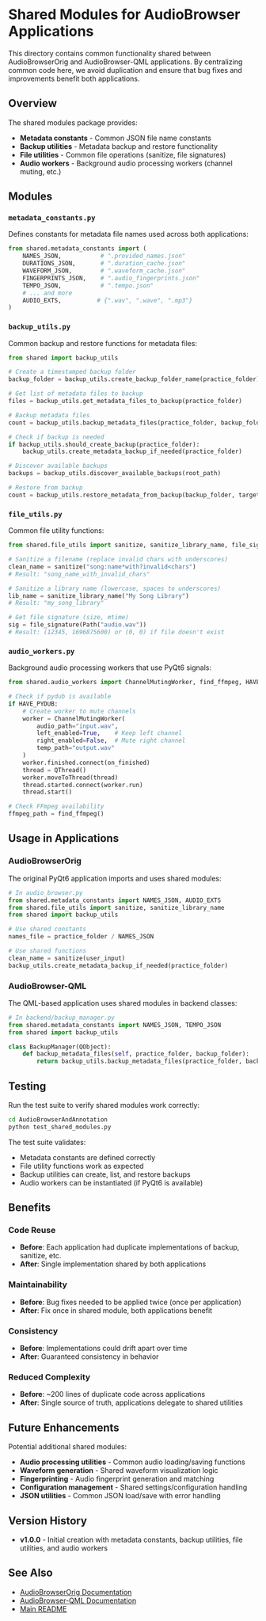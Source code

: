 # Shared Modules for AudioBrowser Applications

This directory contains common functionality shared between AudioBrowserOrig and AudioBrowser-QML applications. By centralizing common code here, we avoid duplication and ensure that bug fixes and improvements benefit both applications.

## Overview

The shared modules package provides:

- **Metadata constants** - Common JSON file name constants
- **Backup utilities** - Metadata backup and restore functionality
- **File utilities** - Common file operations (sanitize, file signatures)
- **Audio workers** - Background audio processing workers (channel muting, etc.)

## Modules

### `metadata_constants.py`

Defines constants for metadata file names used across both applications:

```python
from shared.metadata_constants import (
    NAMES_JSON,           # ".provided_names.json"
    DURATIONS_JSON,       # ".duration_cache.json"
    WAVEFORM_JSON,        # ".waveform_cache.json"
    FINGERPRINTS_JSON,    # ".audio_fingerprints.json"
    TEMPO_JSON,           # ".tempo.json"
    # ... and more
    AUDIO_EXTS,          # {".wav", ".wave", ".mp3"}
)
```

### `backup_utils.py`

Common backup and restore functions for metadata files:

```python
from shared import backup_utils

# Create a timestamped backup folder
backup_folder = backup_utils.create_backup_folder_name(practice_folder)

# Get list of metadata files to backup
files = backup_utils.get_metadata_files_to_backup(practice_folder)

# Backup metadata files
count = backup_utils.backup_metadata_files(practice_folder, backup_folder)

# Check if backup is needed
if backup_utils.should_create_backup(practice_folder):
    backup_utils.create_metadata_backup_if_needed(practice_folder)

# Discover available backups
backups = backup_utils.discover_available_backups(root_path)

# Restore from backup
count = backup_utils.restore_metadata_from_backup(backup_folder, target_folder, root_path)
```

### `file_utils.py`

Common file utility functions:

```python
from shared.file_utils import sanitize, sanitize_library_name, file_signature

# Sanitize a filename (replace invalid chars with underscores)
clean_name = sanitize("song:name*with?invalid<chars")
# Result: "song_name_with_invalid_chars"

# Sanitize a library name (lowercase, spaces to underscores)
lib_name = sanitize_library_name("My Song Library")
# Result: "my_song_library"

# Get file signature (size, mtime)
sig = file_signature(Path("audio.wav"))
# Result: (12345, 1696875600) or (0, 0) if file doesn't exist
```

### `audio_workers.py`

Background audio processing workers that use PyQt6 signals:

```python
from shared.audio_workers import ChannelMutingWorker, find_ffmpeg, HAVE_PYDUB

# Check if pydub is available
if HAVE_PYDUB:
    # Create worker to mute channels
    worker = ChannelMutingWorker(
        audio_path="input.wav",
        left_enabled=True,    # Keep left channel
        right_enabled=False,  # Mute right channel
        temp_path="output.wav"
    )
    worker.finished.connect(on_finished)
    thread = QThread()
    worker.moveToThread(thread)
    thread.started.connect(worker.run)
    thread.start()

# Check FFmpeg availability
ffmpeg_path = find_ffmpeg()
```

## Usage in Applications

### AudioBrowserOrig

The original PyQt6 application imports and uses shared modules:

```python
# In audio_browser.py
from shared.metadata_constants import NAMES_JSON, AUDIO_EXTS
from shared.file_utils import sanitize, sanitize_library_name
from shared import backup_utils

# Use shared constants
names_file = practice_folder / NAMES_JSON

# Use shared functions
clean_name = sanitize(user_input)
backup_utils.create_metadata_backup_if_needed(practice_folder)
```

### AudioBrowser-QML

The QML-based application uses shared modules in backend classes:

```python
# In backend/backup_manager.py
from shared.metadata_constants import NAMES_JSON, TEMPO_JSON
from shared import backup_utils

class BackupManager(QObject):
    def backup_metadata_files(self, practice_folder, backup_folder):
        return backup_utils.backup_metadata_files(practice_folder, backup_folder)
```

## Testing

Run the test suite to verify shared modules work correctly:

```bash
cd AudioBrowserAndAnnotation
python test_shared_modules.py
```

The test suite validates:
- Metadata constants are defined correctly
- File utility functions work as expected
- Backup utilities can create, list, and restore backups
- Audio workers can be instantiated (if PyQt6 is available)

## Benefits

### Code Reuse
- **Before**: Each application had duplicate implementations of backup, sanitize, etc.
- **After**: Single implementation shared by both applications

### Maintainability
- **Before**: Bug fixes needed to be applied twice (once per application)
- **After**: Fix once in shared module, both applications benefit

### Consistency
- **Before**: Implementations could drift apart over time
- **After**: Guaranteed consistency in behavior

### Reduced Complexity
- **Before**: ~200 lines of duplicate code across applications
- **After**: Single source of truth, applications delegate to shared utilities

## Future Enhancements

Potential additional shared modules:

- **Audio processing utilities** - Common audio loading/saving functions
- **Waveform generation** - Shared waveform visualization logic
- **Fingerprinting** - Audio fingerprint generation and matching
- **Configuration management** - Shared settings/configuration handling
- **JSON utilities** - Common JSON load/save with error handling

## Version History

- **v1.0.0** - Initial creation with metadata constants, backup utilities, file utilities, and audio workers

## See Also

- [AudioBrowserOrig Documentation](../AudioBrowserOrig/docs/)
- [AudioBrowser-QML Documentation](../AudioBrowser-QML/docs/)
- [Main README](../README.md)
